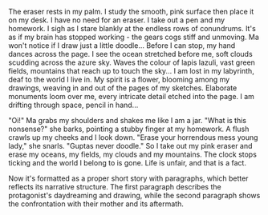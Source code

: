 The eraser rests in my palm. I study the smooth, pink surface then place it on my desk. I have no need for an eraser. I take out a pen and my homework. I sigh as I stare blankly at the endless rows of conundrums. It's as if my brain has stopped working - the gears cogs stiff and unmoving. Ma won't notice if I draw just a little doodle... Before I can stop, my hand dances across the page. I see the ocean stretched before me, soft clouds scudding across the azure sky. Waves the colour of lapis lazuli, vast green fields, mountains that reach up to touch the sky... I am lost in my labyrinth, deaf to the world I live in. My spirit is a flower, blooming among my drawings, weaving in and out of the pages of my sketches. Elaborate monuments loom over me, every intricate detail etched into the page. I am drifting through space, pencil in hand...

"Oi!" Ma grabs my shoulders and shakes me like I am a jar. "What is this nonsense?" she barks, pointing a stubby finger at my homework. A flush crawls up my cheeks and I look down. "Erase your horrendous mess young lady," she snarls. "Guptas never doodle." So I take out my pink eraser and erase my oceans, my fields, my clouds and my mountains. The clock stops ticking and the world I belong to is gone. Life is unfair, and that is a fact.

Now it's formatted as a proper short story with paragraphs, which better reflects its narrative structure. The first paragraph describes the protagonist's daydreaming and drawing, while the second paragraph shows the confrontation with their mother and its aftermath.
